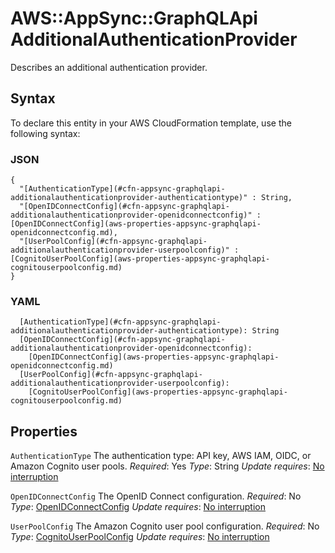 # AWS::AppSync::GraphQLApi AdditionalAuthenticationProvider<a name="aws-properties-appsync-graphqlapi-additionalauthenticationprovider"></a>

Describes an additional authentication provider\.

## Syntax<a name="aws-properties-appsync-graphqlapi-additionalauthenticationprovider-syntax"></a>

To declare this entity in your AWS CloudFormation template, use the following syntax:

### JSON<a name="aws-properties-appsync-graphqlapi-additionalauthenticationprovider-syntax.json"></a>

```
{
  "[AuthenticationType](#cfn-appsync-graphqlapi-additionalauthenticationprovider-authenticationtype)" : String,
  "[OpenIDConnectConfig](#cfn-appsync-graphqlapi-additionalauthenticationprovider-openidconnectconfig)" : [OpenIDConnectConfig](aws-properties-appsync-graphqlapi-openidconnectconfig.md),
  "[UserPoolConfig](#cfn-appsync-graphqlapi-additionalauthenticationprovider-userpoolconfig)" : [CognitoUserPoolConfig](aws-properties-appsync-graphqlapi-cognitouserpoolconfig.md)
}
```

### YAML<a name="aws-properties-appsync-graphqlapi-additionalauthenticationprovider-syntax.yaml"></a>

```
  [AuthenticationType](#cfn-appsync-graphqlapi-additionalauthenticationprovider-authenticationtype): String
  [OpenIDConnectConfig](#cfn-appsync-graphqlapi-additionalauthenticationprovider-openidconnectconfig):
    [OpenIDConnectConfig](aws-properties-appsync-graphqlapi-openidconnectconfig.md)
  [UserPoolConfig](#cfn-appsync-graphqlapi-additionalauthenticationprovider-userpoolconfig):
    [CognitoUserPoolConfig](aws-properties-appsync-graphqlapi-cognitouserpoolconfig.md)
```

## Properties<a name="aws-properties-appsync-graphqlapi-additionalauthenticationprovider-properties"></a>

`AuthenticationType`  <a name="cfn-appsync-graphqlapi-additionalauthenticationprovider-authenticationtype"></a>
The authentication type: API key, AWS IAM, OIDC, or Amazon Cognito user pools\.
*Required*: Yes
*Type*: String
*Update requires*: [No interruption](https://docs.aws.amazon.com/AWSCloudFormation/latest/UserGuide/using-cfn-updating-stacks-update-behaviors.html#update-no-interrupt)

`OpenIDConnectConfig`  <a name="cfn-appsync-graphqlapi-additionalauthenticationprovider-openidconnectconfig"></a>
The OpenID Connect configuration\.
*Required*: No
*Type*: [OpenIDConnectConfig](aws-properties-appsync-graphqlapi-openidconnectconfig.md)
*Update requires*: [No interruption](https://docs.aws.amazon.com/AWSCloudFormation/latest/UserGuide/using-cfn-updating-stacks-update-behaviors.html#update-no-interrupt)

`UserPoolConfig`  <a name="cfn-appsync-graphqlapi-additionalauthenticationprovider-userpoolconfig"></a>
The Amazon Cognito user pool configuration\.
*Required*: No
*Type*: [CognitoUserPoolConfig](aws-properties-appsync-graphqlapi-cognitouserpoolconfig.md)
*Update requires*: [No interruption](https://docs.aws.amazon.com/AWSCloudFormation/latest/UserGuide/using-cfn-updating-stacks-update-behaviors.html#update-no-interrupt)

